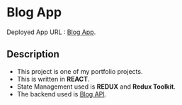# Blog App

Deployed App URL : [Blog App](https://abhi-codr.github.io/blog-app-react/).

## Description

- This project is one of my portfolio projects.
- This is written in <b>REACT</b>.
- State Management used is <b>REDUX</b> and <b>Redux Toolkit</b>.
- The backend used is [Blog API](https://github.com/Abhi-codr/blog-app-api).
